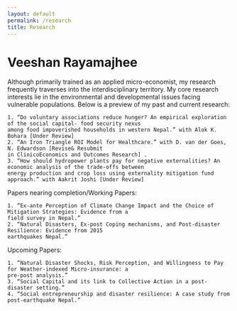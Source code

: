 ```yaml
---
layout: default
permalink: /research
title: Research
---
```


Veeshan Rayamajhee
==================

Although primarily trained as an applied micro-economist, my research frequently traverses into the interdisciplinary territory. My core research interests lie in the environmental and developmental issues facing vulnerable populations. Below is a preview of my past and current research:

	1. “Do voluntary associations reduce hunger? An empirical exploration of the social capital- food security nexus 
	among food impoverished households in western Nepal.” with Alok K. Bohara [Under Review]
	2. “An Iron Triangle ROI Model for Healthcare.” with D. van der Goes, N. Edwardson [Revise& Resubmit 
	in ClinicoEconomics and Outcomes Research] .
	3. “How should hydropower plants pay for negative externalities? An economic analysis of the trade-offs between 
	energy production and crop loss using externality mitigation fund approach.” with Aakrit Joshi [Under Review]
	
Papers nearing completion/Working Papers: 

	1. “Ex-ante Perception of Climate Change Impact and the Choice of Mitigation Strategies: Evidence from a 
	field survey in Nepal.”
	2. “Natural Disasters, Ex-post Coping mechanisms, and Post-disaster Resilience: Evidence from 2015 
	earthquakes Nepal.”

Upcoming Papers:

	1. “Natural Disaster Shocks, Risk Perception, and Willingness to Pay for Weather-indexed Micro-insurance: a 
	pre-post analysis.”
	3. “Social Capital and its link to Collective Action in a post-disaster setting.”
	4. “Social entrepreneurship and disaster resilience: A case study from post-earthquake Nepal.”
